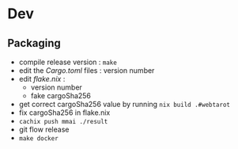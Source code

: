# Dev

## Packaging

* compile release version : `make` 
* edit the _Cargo.toml_ files : version number
* edit _flake.nix_ : 
  * version number
  * fake cargoSha256
* get correct cargoSha256 value by running `nix build .#webtarot`
* fix cargoSha256 in flake.nix
* `cachix push mmai ./result`
* git flow release
* `make docker`
